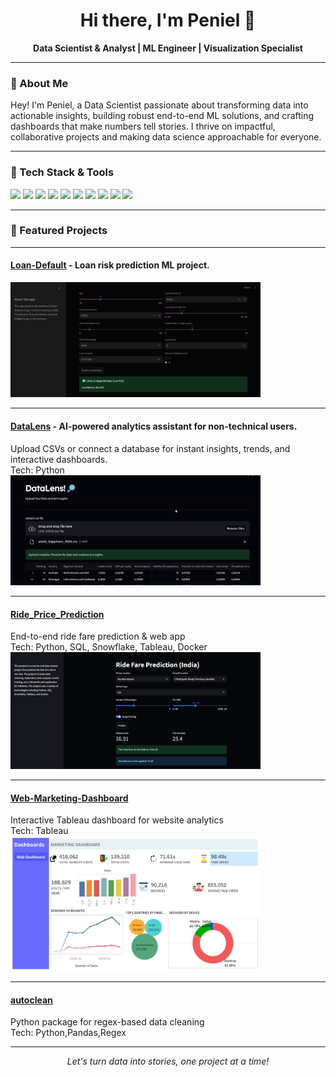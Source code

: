 <h1 align="center">Hi there, I'm Peniel 👋</h1>

<p align="center">
  <b>Data Scientist & Analyst | ML Engineer | Visualization Specialist</b>
</p>

---

### 🚀 About Me

Hey! I'm Peniel, a Data Scientist passionate about transforming data into actionable insights, building robust end-to-end ML solutions, and crafting dashboards that make numbers tell stories. I thrive on impactful, collaborative projects and making data science approachable for everyone.

---

### 🧰 Tech Stack & Tools

<p>
  <img src="https://img.shields.io/badge/Python-3670A0?logo=python&logoColor=fff&style=for-the-badge" />
  <img src="https://img.shields.io/badge/SQL-316192?logo=postgresql&logoColor=fff&style=for-the-badge" />
  <img src="https://img.shields.io/badge/Machine%20Learning-009688?logo=scikit-learn&logoColor=fff&style=for-the-badge" />
  <img src="https://img.shields.io/badge/Pandas-150458?logo=pandas&logoColor=white&style=for-the-badge" />
  <img src="https://img.shields.io/badge/Numpy-013243?logo=numpy&logoColor=white&style=for-the-badge" />
  <img src="https://img.shields.io/badge/Tableau-E97627?logo=tableau&logoColor=fff&style=for-the-badge" />
  <img src="https://img.shields.io/badge/Streamlit-FF4B4B?logo=streamlit&logoColor=fff&style=for-the-badge" />
  <img src="https://img.shields.io/badge/AWS-FF9900?logo=amazonaws&logoColor=fff&style=for-the-badge" />
  <img src="https://img.shields.io/badge/Snowflake-29B5E8?logo=snowflake&logoColor=fff&style=for-the-badge" />
  <img src="https://img.shields.io/badge/Docker-2496ED?logo=docker&logoColor=fff&style=for-the-badge" />
</p>

---

### 🌟 Featured Projects
---

#### [Loan-Default](https://github.com/pye024/Loan-Default) - Loan risk prediction ML project.

<img src="https://github.com/pye024/Loan-Default/raw/main/images/app.png" alt="Loan-Default Screenshot" width="400"/>

---
#### [DataLens](https://github.com/pye024/DataLens) - AI-powered analytics assistant for non-technical users.
Upload CSVs or connect a database for instant insights, trends, and interactive dashboards.  
Tech: Python  
<img src="https://github.com/pye024/DataLens/blob/main/assets/demo.gif" alt="DataLens Demo" width="400"/>

---

#### [Ride_Price_Prediction](https://github.com/pye024/Ride_Price_Prediction)
End-to-end ride fare prediction & web app  
Tech: Python, SQL, Snowflake, Tableau, Docker  
<img src="https://github.com/pye024/Ride_Price_Prediction/blob/main/images/streamlit_dashboard.png" alt="Ride Price Prediction Screenshot" width="400"/>

---

#### [Web-Marketing-Dashboard](https://github.com/pye024/Web-Marketing-Dashboard)
Interactive Tableau dashboard for website analytics  
Tech: Tableau  
<img src="https://github.com/pye024/Web-Marketing-Dashboard/blob/main/images/WEB_MARKETING.png" alt="Web Marketing Dashboard Screenshot" width="400"/>

---

#### [autoclean](https://github.com/pye024/autoclean)
Python package for regex-based data cleaning  
Tech: Python,Pandas,Regex  


---

<p align="center">
  <i>Let's turn data into stories, one project at a time!</i>
</p>
